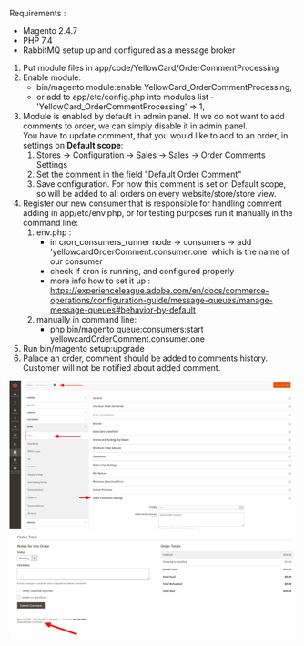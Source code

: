 Requirements :

- Magento 2.4.7
- PHP 7.4
- RabbitMQ setup up and configured as a message broker


1. Put module files in app/code/YellowCard/OrderCommentProcessing
2. Enable module: 
    - bin/magento module:enable YellowCard_OrderCommentProcessing, 
    - or add to app/etc/config.php into modules list - 'YellowCard_OrderCommentProcessing' => 1,
3. Module is enabled by default in admin panel. If we do not want to add comments to order, we can simply disable it in admin panel.</br>
   You have to update comment, that you would like to add to an order, in settings on <b>Default scope</b>:
    1. Stores -> Configuration -> Sales -> Sales -> Order Comments Settings
    2. Set the comment in the field "Default Order Comment"
    3. Save configuration. For now this comment is set on Default scope, so will be added to all orders on every website/store/store view.
4. Register our new consumer that is responsible for handling comment adding in app/etc/env.php, or for testing purposes run it manually in the command line:
    1. env.php :
        - in cron_consumers_runner node -> consumers -> add 'yellowcardOrderComment.consumer.one' which is the name of our consumer
        - check if cron is running, and configured properly
        - more info how to set it up : https://experienceleague.adobe.com/en/docs/commerce-operations/configuration-guide/message-queues/manage-message-queues#behavior-by-default
    2. manually in command line:
        - php bin/magento queue:consumers:start yellowcardOrderComment.consumer.one
5. Run bin/magento setup:upgrade
6. Palace an order, comment should be added to comments history. Customer will not be notified about added comment.

![Settings.png](docs/Settings.png)
![Comment.png](docs/Comment.png)



